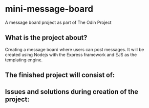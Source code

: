 # mini-message-board
A message board project as part of The Odin Project

## What is the project about?
Creating a message board where users can post messages.
It will be created using Nodejs with the Express framework and EJS as the templating engine.

## The finished project will consist of:

## Issues and solutions during creation of the project:
